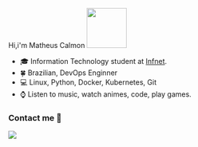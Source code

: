  Hi,i'm Matheus Calmon <img src="https://media.giphy.com/media/QXhSr6NDR4F5t69GL8/giphy.gif" height="80px" width="80px">
- :mortar_board: Information Technology student at [Infnet](https://www.infnet.edu.br/infnet/home/).
- :four_leaf_clover: Brazilian, DevOps Enginner
- :computer: Linux, Python, Docker, Kubernetes, Git
- :watch: Listen to music, watch animes, code, play games.

### Contact me :speech_balloon:
<a href="https://www.linkedin.com/in/matheuscarvalhosanderhus/" target="_blank"><img src="https://img.shields.io/badge/linkedin-%230077B5.svg?&style=for-the-badge&logo=linkedin&logoColor=white">
